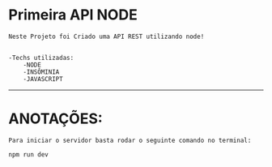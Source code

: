 # Primeira API NODE 

    Neste Projeto foi Criado uma API REST utilizando node!


    -Techs utilizadas:
        -NODE
        -INSÔMINIA
        -JAVASCRIPT

_______________________________________________________________________________________________

# ANOTAÇÕES:

    Para iniciar o servidor basta rodar o seguinte comando no terminal:
    

```
npm run dev
```






